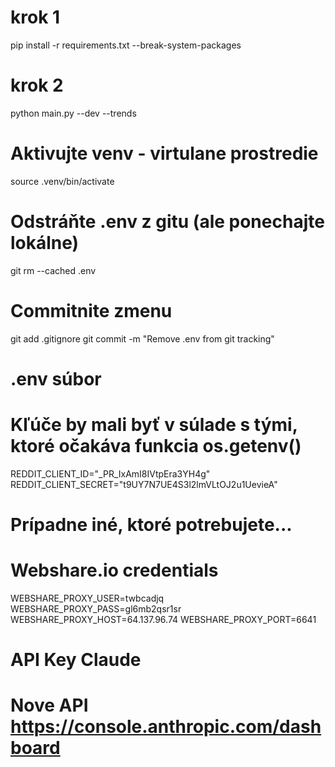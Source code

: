 # krok 1
pip install -r requirements.txt --break-system-packages
# krok 2
python main.py --dev --trends
# Aktivujte venv - virtulane prostredie
source .venv/bin/activate



# Odstráňte .env z gitu (ale ponechajte lokálne)
git rm --cached .env
# Commitnite zmenu
git add .gitignore
git commit -m "Remove .env from git tracking"



# .env súbor
# Kľúče by mali byť v súlade s tými, ktoré očakáva funkcia os.getenv()
REDDIT_CLIENT_ID="_PR_IxAmI8IVtpEra3YH4g"
REDDIT_CLIENT_SECRET="t9UY7N7UE4S3l2lmVLtOJ2u1UevieA"
# Prípadne iné, ktoré potrebujete...

# Webshare.io credentials
WEBSHARE_PROXY_USER=twbcadjq
WEBSHARE_PROXY_PASS=gl6mb2qsr1sr
WEBSHARE_PROXY_HOST=64.137.96.74
WEBSHARE_PROXY_PORT=6641

# API Key Claude
# Nove API https://console.anthropic.com/dashboard

